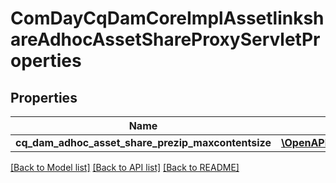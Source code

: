 # ComDayCqDamCoreImplAssetlinkshareAdhocAssetShareProxyServletProperties

## Properties
Name | Type | Description | Notes
------------ | ------------- | ------------- | -------------
**cq_dam_adhoc_asset_share_prezip_maxcontentsize** | [**\OpenAPI\Client\Model\ConfigNodePropertyInteger**](ConfigNodePropertyInteger.md) |  | [optional] 

[[Back to Model list]](../README.md#documentation-for-models) [[Back to API list]](../README.md#documentation-for-api-endpoints) [[Back to README]](../README.md)


